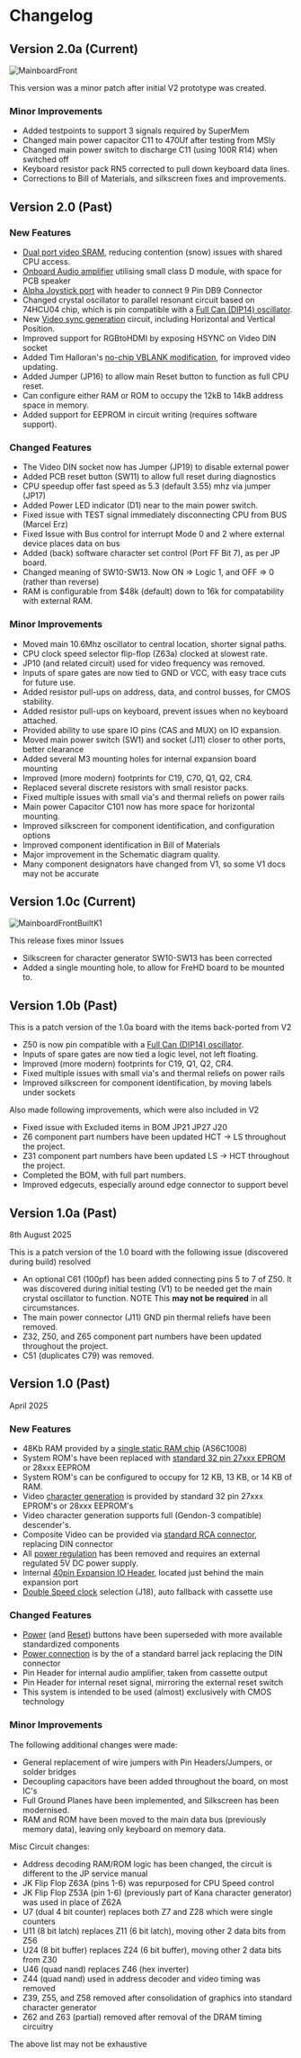 
# Changelog

## Version 2.0a (Current)

![MainboardFront](/pcb/TRS-80-MP-FrontV2.png)

This version was a minor patch after initial V2 prototype was created.

### Minor Improvements

* Added testpoints to support 3 signals required by SuperMem
* Changed main power capacitor C11 to 470Uf after testing from MSly
* Changed main power switch to discharge C11 (using 100R R14) when switched off
* Keyboard resistor pack RN5 corrected to pull down keyboard data lines.
* Corrections to Bill of Materials, and silkscreen fixes and improvements.

## Version 2.0 (Past)

### New Features

* [Dual port video SRAM](FEATURES.md#video-ram), reducing contention (snow) issues with shared CPU access.
* [Onboard Audio amplifier](FEATURES.md#internal-audio-output) utilising small class D module, with space for PCB speaker
* [Alpha Joystick port](FEATURES.md#joystick-port) with header to connect 9 Pin DB9 Connector
* Changed crystal oscillator to parallel resonant circuit based on 74HCU04 chip,
  which is pin compatible with a [Full Can (DIP14) oscillator](FEATURES.md#alternate-main-clock).
* New [Video sync generation](FEATURES.md#video-sync-generation) circuit, including Horizontal and Vertical Position.
* Improved support for RGBtoHDMI by exposing HSYNC on Video DIN socket
* Added Tim Halloran's [no-chip VBLANK modification](FEATURES.md#video-output), for improved video updating. 
* Added Jumper (JP16) to allow main Reset button to function as full CPU reset.
* Can configure either RAM or ROM to occupy the 12kB to 14kB address space in memory.
* Added support for EEPROM in circuit writing (requires software support).

### Changed Features

- The Video DIN socket now has Jumper (JP19) to disable external power
- Added PCB reset button (SW11) to allow full reset during diagnostics
- CPU speedup offer fast speed as 5.3 (default 3.55) mhz via jumper (JP17)
- Added Power LED indicator (D1) near to the main power switch.
- Fixed issue with TEST signal immediately disconnecting CPU from BUS (Marcel Erz)
- Fixed Issue with Bus control for interrupt Mode 0 and 2 where external device places data on bus
- Added (back) software character set control (Port FF Bit 7), as per JP board.
- Changed meaning of SW10-SW13. Now ON => Logic 1, and OFF => 0 (rather than reverse)
- RAM is configurable from $48k (default) down to 16k for compatability with external RAM.

### Minor Improvements  

- Moved main 10.6Mhz oscillator to central location, shorter signal paths.
- CPU clock speed selector flip-flop (Z63a) clocked at slowest rate.
- JP10 (and related circuit) used for video frequency was removed.
- Inputs of spare gates are now tied to GND or VCC, with easy trace cuts for future use.
- Added resistor pull-ups on address, data, and control busses, for CMOS stability.
- Added resistor pull-ups on keyboard, prevent issues when no keyboard attached.
- Provided ability to use spare IO pins (CAS and MUX)  on IO expansion.
- Moved main power switch (SW1) and socket (J11) closer to other ports, better clearance
- Added several M3 mounting holes for internal expansion board mounting
- Improved (more modern) footprints for C19, C70, Q1, Q2, CR4.
- Replaced several discrete resistors with small resistor packs.
- Fixed multiple issues with small via's and thermal reliefs on power rails
- Main power Capacitor C101 now has more space for horizontal mounting.
- Improved silkscreen for component identification, and configuration options
- Improved component identification in Bill of Materials
- Major improvement in the Schematic diagram quality.
- Many component designators have changed from V1, so some V1 docs may not be accurate

## Version 1.0c (Current)

![MainboardFrontBuiltK1](/pcb/TRS-80-MP-FrontV1c.png)

This release fixes minor Issues
- Silkscreen for character generator SW10-SW13 has been corrected
- Added a single mounting hole, to allow for FreHD board to be mounted to.

## Version 1.0b (Past)

This is a patch version of the 1.0a board with the items back-ported from V2
- Z50 is now pin compatible with a [Full Can (DIP14) oscillator](FEATURES.md#alternate-main-clock).
- Inputs of spare gates are now tied a logic level, not left floating.
- Improved (more modern) footprints for C19, Q1, Q2, CR4.
- Fixed multiple issues with small via's and thermal reliefs on power rails
- Improved silkscreen for component identification, by moving labels under sockets

Also made following improvements, which were also included in V2
- Fixed issue with Excluded items in BOM JP21 JP27 J20
- Z6 component part numbers have been updated HCT -> LS throughout the project.
- Z31 component part numbers have been updated LS -> HCT throughout the project.
- Completed the BOM, with full part numbers.
- Improved edgecuts, especially around edge connector to support bevel

## Version 1.0a (Past)

8th August 2025

This is a patch version of the 1.0 board with the following issue (discovered during build) resolved

- An optional C61 (100pf) has been added connecting pins 5 to 7 of Z50. 
  It was discovered during initial testing (V1) to be needed get the main crystal oscillator to function.
  NOTE This **may not be required** in all circumstances.
- The main power connector (J11) GND pin thermal reliefs have been removed.
- Z32, Z50, and Z65 component part numbers have been updated throughout the project.
- C51 (duplicates C79) was removed.

## Version 1.0 (Past)

April 2025

### New Features

* 48Kb RAM provided by a [single static RAM chip](FEATURES.md#system-ram) (AS6C1008)
* System ROM's have been replaced with [standard 32 pin 27xxx EPROM](FEATURES.md#system-rom) or 28xxx EEPROM
* System ROM's can be configured to occupy for 12 KB, 13 KB, or 14 KB of RAM.
* Video [character generation](FEATURES.md#character-generation) is provided by standard 32 pin 27xxx EPROM's or 28xxx EEPROM's  
* Video character generation supports full (Gendon-3 compatible) descender's.
* Composite Video can be provided via [standard RCA connector](FEATURES.md#video-output), replacing DIN connector
* All [power regulation](FEATURES.md#power) has been removed and requires an external regulated 5V DC power supply.
* Internal [40pin Expansion IO Header](FEATURES.md#internal-expansion), located just behind the main expansion port
* [Double Speed clock](FEATURES.md#cpu) selection (J18), auto fallback with cassette use

### Changed Features

* [Power](PARTS_GUIDE.md#power-switch) (and [Reset](PARTS_GUIDE.md#reset-switch)) buttons have been superseded with more available standardized components
* [Power connection](PARTS_GUIDE.md#power-connector) is by the of a standard barrel jack replacing the DIN connector
* Pin Header for internal audio amplifier, taken from cassette output
* Pin Header for internal reset signal, mirroring the external reset switch
* This system is intended to be used (almost) exclusively with CMOS technology

### Minor Improvements  

The following additional changes were made:
- General replacement of wire jumpers with Pin Headers/Jumpers, or solder bridges
- Decoupling capacitors have been added throughout the board, on most IC's
- Full Ground Planes have been implemented, and Silkscreen has been modernised.
- RAM and ROM have been moved to the main data bus (previously memory data), leaving only keyboard on memory data.

Misc Circuit changes:
- Address decoding RAM/ROM logic has been changed, the circuit is different to the JP service manual
- JK Flip Flop Z63A (pins 1-6) was repurposed for CPU Speed control
- JK Flip Flop Z53A (pin 1-6) (previously part of Kana character generator) was used in place of Z62A
- U7 (dual 4 bit counter) replaces both Z7 and Z28 which were single counters
- U11 (8 bit latch) replaces Z11 (6 bit latch), moving other 2 data bits from Z56
- U24 (8 bit buffer) replaces Z24 (6 bit buffer), moving other 2 data bits from Z30
- U46 (quad nand) replaces Z46 (hex inverter)
- Z44 (quad nand) used in address decoder and video timing was removed
- Z39, Z55, and Z58 removed after consolidation of graphics into standard character generator
- Z62 and Z63 (partial) removed after removal of the DRAM timing circuitry

The above list may not be exhaustive
